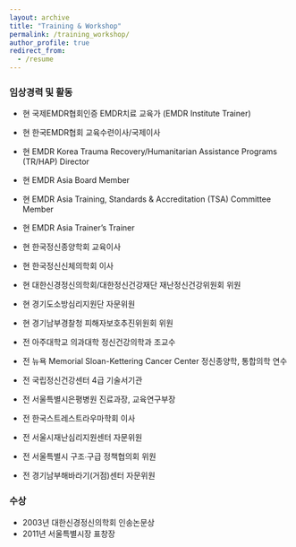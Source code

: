 ```yaml
---
layout: archive
title: "Training & Workshop"
permalink: /training_workshop/
author_profile: true
redirect_from:
  - /resume
---
```


### 임상경력 및 활동

* 현 국제EMDR협회인증 EMDR치료 교육가 (EMDR Institute Trainer)
* 현 한국EMDR협회 교육수련이사/국제이사
* 현 EMDR Korea Trauma Recovery/Humanitarian Assistance Programs (TR/HAP) Director
* 현 EMDR Asia Board Member
* 현 EMDR Asia Training, Standards & Accreditation (TSA) Committee Member 
* 현 EMDR Asia Trainer’s Trainer
* 현 한국정신종양학회 교육이사
* 현 한국정신신체의학회 이사
* 현 대한신경정신의학회/대한정신건강재단 재난정신건강위원회 위원
* 현 경기도소방심리지원단 자문위원
* 현 경기남부경찰청 피해자보호추진위원회 위원


* 전 아주대학교 의과대학 정신건강의학과 조교수
* 전 뉴욕 Memorial Sloan-Kettering Cancer Center 정신종양학, 통합의학 연수
* 전 국립정신건강센터 4급 기술서기관
* 전 서울특별시은평병원 진료과장, 교육연구부장 
* 전 한국스트레스트라우마학회 이사
* 전 서울시재난심리지원센터 자문위원
* 전 서울특별시 구조∙구급 정책협의회 위원
* 전 경기남부해바라기(거점)센터 자문위원


### 수상

* 2003년 대한신경정신의학회 인송논문상
* 2011년 서울특별시장 표창장

